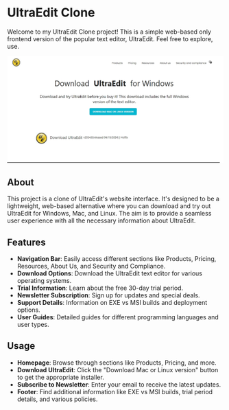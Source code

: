﻿# UltraEdit Clone

Welcome to my UltraEdit Clone project! This is a simple web-based only frontend version of the popular text editor, UltraEdit. Feel free to explore, use.

![Server error](images/Screenshot_17-5-2024_145547_127.0.0.1.jpeg "screenshot")

## About
This project is a clone of UltraEdit's website interface. It's designed to be a lightweight, web-based alternative where you can download and try out UltraEdit for Windows, Mac, and Linux. The aim is to provide a seamless user experience with all the necessary information about UltraEdit.

## Features
- **Navigation Bar**: Easily access different sections like Products, Pricing, Resources, About Us, and Security and Compliance.
- **Download Options**: Download the UltraEdit text editor for various operating systems.
- **Trial Information**: Learn about the free 30-day trial period.
- **Newsletter Subscription**: Sign up for updates and special deals.
- **Support Details**: Information on EXE vs MSI builds and deployment options.
- **User Guides**: Detailed guides for different programming languages and user types.

## Usage
- **Homepage**: Browse through sections like Products, Pricing, and more.
- **Download UltraEdit**: Click the "Download Mac or Linux version" button to get the appropriate installer.
- **Subscribe to Newsletter**: Enter your email to receive the latest updates.
- **Footer**: Find additional information like EXE vs MSI builds, trial period details, and various policies.
